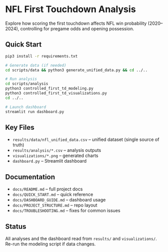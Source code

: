 # NFL First Touchdown Analysis

Explore how scoring the first touchdown affects NFL win probability (2020–2024), controlling for pregame odds and opening possession.

## Quick Start

```bash
pip3 install -r requirements.txt

# Generate data (if needed)
cd scripts/data && python3 generate_unified_data.py && cd ../..

# Run analysis
cd scripts/analysis
python3 controlled_first_td_modeling.py
python3 controlled_first_td_visualizations.py
cd ../..

# Launch dashboard
streamlit run dashboard.py
```

## Key Files
- `results/data/nfl_unified_data.csv` – unified dataset (single source of truth)
- `results/analysis/*.csv` – analysis outputs
- `visualizations/*.png` – generated charts
- `dashboard.py` – Streamlit dashboard

## Documentation
- `docs/README.md` – full project docs
- `docs/QUICK_START.md` – quick reference
- `docs/DASHBOARD_GUIDE.md` – dashboard usage
- `docs/PROJECT_STRUCTURE.md` – repo layout
- `docs/TROUBLESHOOTING.md` – fixes for common issues

## Status
All analyses and the dashboard read from `results/` and `visualizations/`. Re-run the modeling script if data changes.


